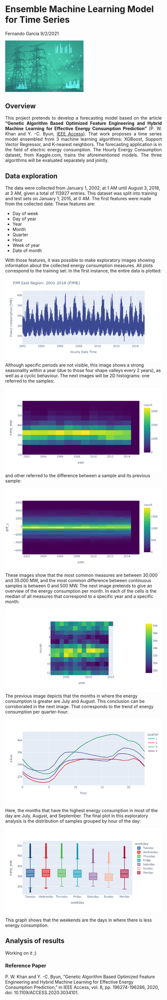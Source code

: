Ensemble Machine Learning Model for Time Series
================
Fernando Garcia
9/2/2021

<img src="./imgs/prediccion_consumo_energia.png"
     height="50%" 
     width="50%"/>

## Overview

<div style="text-align: justify">

This project pretends to develop a forecasting model based on the
article **“Genetic Algorithm Based Optimized Feature Engineering and
Hybrid Machine Learning for Effective Energy Consumption Prediction”**
(P. W. Khan and Y. -C. Byun, [IEEE
Access](https://ieeexplore.ieee.org/stamp/stamp.jsp?arnumber=9240924)).
That work proposes a time series model ensembled from 3 machine learning
algorithms: XGBoost, Support Vector Regressor, and K-nearest neighbors.
The forecasting application is in the field of electric energy
consumption. The Hourly Energy Consumption dataset, from Kaggle.com,
trains the aforementioned models. The three algorithms will be evaluated
separately and jointly.

</div>

## Data exploration

The data were collected from January 1, 2002, at 1 AM until August 3,
2018, at 3 AM, given a total of 113927 entries. This dataset was split
into training and test sets on January 1, 2015, at 0 AM. The first
features were made from the collected date. These features are:

  - Day of week  
  - Day of year  
  - Year  
  - Month  
  - Quarter  
  - Hour  
  - Week of year  
  - Date of month

With those features, it was possible to make exploratory images showing
information about the collected energy consumption measures. All plots
correspond to the training set. In the first instance, the entire data
is plotted:

![](./imgs/line_plot.png)  
Although specific periods are not visible, this image shows a strong
seasonality within a year (due to those four shape valleys every 2
years), as well as a cyclic behaviour. The next images will be 2D
histograms: one referred to the samples:

![](./imgs/histogram.png)  
and other referred to the difference between a sample and its previous
sample:

![](./imgs/diff_histogram.png)  
These images show that the most common measures are between 30.000 and
35.000 MW, and the most common difference between continuous samples is
between 0 and 500 MW. The next image pretends to give an overview of the
energy consumption per month. In each of the cells is the median of all
measures that correspond to a specific year and a specific month:

![](./imgs/imshow.png)  
The previous image depicts that the months in where the energy
consumption is greater are July and August. This conclusion can be
corroborated in the next image. That corresponds to the trend of energy
consumption per quarter-hour:

![](./imgs/2D_lines.png)

Here, the months that have the highest energy consumption in most of the
day are July, August, and September. The final plot in this exploratory
analysis is the distribution of samples grouped by hour of the day:

![](./imgs/boxplot.png)

This graph shows that the weekends are the days in where there is less
energy consumption.

## Analysis of results

Working on it ;)

### Reference Paper

P. W. Khan and Y. -C. Byun, “Genetic Algorithm Based Optimized Feature
Engineering and Hybrid Machine Learning for Effective Energy Consumption
Prediction,” in IEEE Access, vol. 8, pp. 196274-196286, 2020, doi:
10.1109/ACCESS.2020.3034101.
